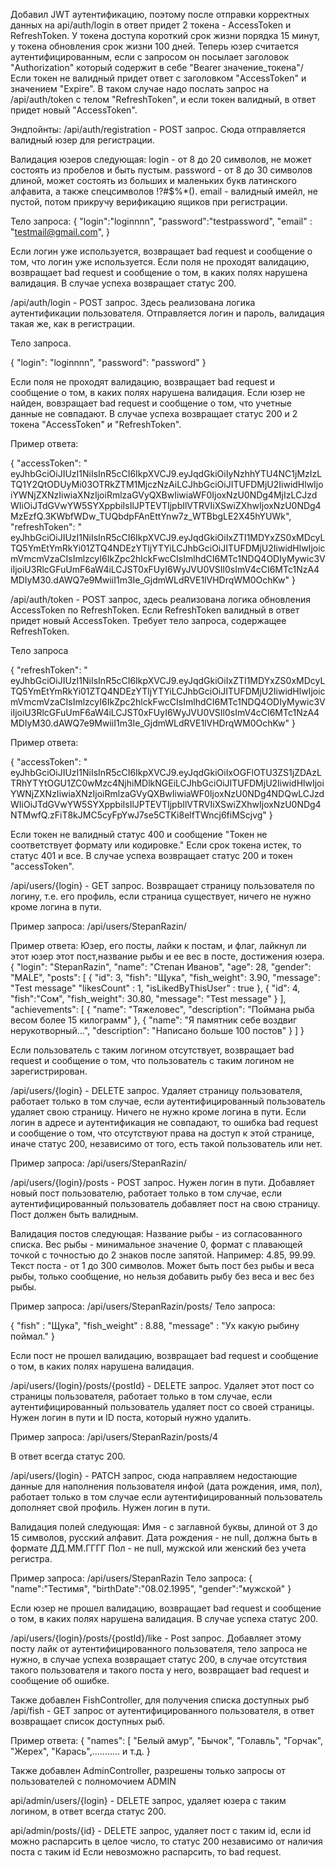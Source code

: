 Добавил JWT аутентификацию, поэтому после отправки корректных данных на api/auth/login в ответ придет 2 токена -
AccessToken и RefreshToken.
У токена доступа короткий срок жизни порядка 15 минут, у токена обновления срок жизни 100 дней.
Теперь юзер считается аутентифицированным, если с запросом он посылает заголовок "Authorization" который содержит в
себе "Bearer значение_токена"/
Если токен не валидный придет ответ с заголовком "AccessToken" и значением "Expire". В таком случае надо послать запрос
на /api/auth/token с телом "RefreshToken", и если
токен валидный, в ответ придет новый "AccessToken".

Эндпойнты:
/api/auth/registration - POST запрос. Сюда отправляется валидный юзер для регистрации.

Валидация юзеров следующая:
login - от 8 до 20 символов, не может состоять из пробелов и быть пустым.
password - от 8 до 30 символов длиной, может состоять из больших и маленьких букв латинского алфавита, а также
спецсимволов !?#$%*().
email - валидный имейл, не пустой, потом прикручу верификацию ящиков при регистрации.

Тело запроса:
{
"login":"loginnnn",
"password":"testpassword",
"email" : "testmail@gmail.com",
}

Если логин уже используется, возвращает bad request и сообщение о том, что логин уже используется.
Если поля не проходят валидацию, возвращает bad request и сообщение о том, в каких полях нарушена валидация.
В случае успеха возвращает статус 200.

/api/auth/login - POST запрос. Здесь реализована логика аутентификации пользователя.
Отправляется логин и пароль, валидация такая же, как в регистрации.

Тело запроса.

{
"login": "loginnnn",
"password": "password"
}

Если поля не проходят валидацию, возвращает bad request и сообщение о том, в каких полях нарушена валидация.
Если юзер не найден, вовзращает bad request и сообщение о том, что учетные данные не совпадают.
В случае успеха возвращает статус 200 и 2 токена "AccessToken" и "RefreshToken".

Пример ответа:

{
"accessToken": "
eyJhbGciOiJIUzI1NiIsInR5cCI6IkpXVCJ9.eyJqdGkiOiIyNzhhYTU4NC1jMzIzLTQ1Y2QtODUyMi03OTRkZTM1MjczNzAiLCJhbGciOiJITUFDMjU2IiwidHlwIjoiYWNjZXNzIiwiaXNzIjoiRmlzaGVyQXBwIiwiaWF0IjoxNzU0NDg4MjIzLCJzdWIiOiJTdGVwYW5SYXppbiIsIlJPTEVTIjpbIlVTRVIiXSwiZXhwIjoxNzU0NDg4MzEzfQ.3KWbfWDw_TUQbdpFAnEttYnw7z_WTBbgLE2X45hYUWk",
"refreshToken": "
eyJhbGciOiJIUzI1NiIsInR5cCI6IkpXVCJ9.eyJqdGkiOiIxZTI1MDYxZS0xMDcyLTQ5YmEtYmRkYi01ZTQ4NDEzYTljYTYiLCJhbGciOiJITUFDMjU2IiwidHlwIjoicmVmcmVzaCIsImlzcyI6IkZpc2hlckFwcCIsImlhdCI6MTc1NDQ4ODIyMywic3ViIjoiU3RlcGFuUmF6aW4iLCJST0xFUyI6WyJVU0VSIl0sImV4cCI6MTc1NzA4MDIyM30.dAWQ7e9MwiiI1m3Ie_GjdmWLdRVE1lVHDrqWM0OchKw"
}

/api/auth/token - POST запрос, здесь реализована логика обновления AccessToken по RefreshToken. Если RefreshToken
валидный в ответ придет новый AccessToken.
Требует тело запроса, содержащее RefreshToken.

Тело запроса

{
"refreshToken": "
eyJhbGciOiJIUzI1NiIsInR5cCI6IkpXVCJ9.eyJqdGkiOiIxZTI1MDYxZS0xMDcyLTQ5YmEtYmRkYi01ZTQ4NDEzYTljYTYiLCJhbGciOiJITUFDMjU2IiwidHlwIjoicmVmcmVzaCIsImlzcyI6IkZpc2hlckFwcCIsImlhdCI6MTc1NDQ4ODIyMywic3ViIjoiU3RlcGFuUmF6aW4iLCJST0xFUyI6WyJVU0VSIl0sImV4cCI6MTc1NzA4MDIyM30.dAWQ7e9MwiiI1m3Ie_GjdmWLdRVE1lVHDrqWM0OchKw"
}

Пример ответа:

{
"accessToken": "
eyJhbGciOiJIUzI1NiIsInR5cCI6IkpXVCJ9.eyJqdGkiOiIxOGFlOTU3ZS1jZDAzLTRhYTYtOGU1ZC0wMzc4NjhiMDlkNGEiLCJhbGciOiJITUFDMjU2IiwidHlwIjoiYWNjZXNzIiwiaXNzIjoiRmlzaGVyQXBwIiwiaWF0IjoxNzU0NDg4NDQwLCJzdWIiOiJTdGVwYW5SYXppbiIsIlJPTEVTIjpbIlVTRVIiXSwiZXhwIjoxNzU0NDg4NTMwfQ.zFiT8kJMC5cyFpYwJ7se5CTKi8elfTWncj6fiMScjvg"
}

Если токен не валидный статус 400 и сообщение "Токен не соответствует формату или кодировке."
Если срок токена истек, то статус 401 и все.
В случае успеха возвращает статус 200 и токен "accessToken".

/api/users/{login} - GET запрос. Возвращает страницу пользователя по логину, т.е. его профиль, если страница существует,
ничего не нужно кроме логина в пути.

Пример запроса: /api/users/StepanRazin/

Пример ответа: Юзер, его посты, лайки к постам, и флаг, лайкнул ли этот юзер этот пост,название рыбы и ее вес в посте,
достижения юзера.
{
"login": "StepanRazin",
"name": "Степан Иванов",
"age": 28,
"gender": "MALE",
"posts": [
{
"id": 3,
"fish": "Щука",
"fish_weight": 3.90,
"message": "Test message"
"likesCount" : 1,
"isLikedByThisUser" : true
},
{
"id": 4,
"fish":"Сом",
"fish_weight": 30.80,
"message": "Test message"
}
],
"achievements": [
{
"name": "Тяжеловес",
"description": "Поймана рыба весом более 15 килограмм"
},
{
"name": "Я памятник себе воздвиг нерукотворный...",
"description": "Написано больше 100 постов"
}
]
}

Если пользователь с таким логином отсутствует, возвращает bad request и сообщение о том, что пользователь с таким
логином не зарегистрирован.

/api/users/{login} - DELETE запрос. Удаляет страницу пользователя, работает только в том случае, если
аутентифицированный пользователь удаляет свою страницу.
Ничего не нужно кроме логина в пути.
Если логин в адресе и аутентификация не совпадают, то ошибка bad request и сообщение о том, что отсутствуют
права на доступ к этой странице, иначе статус 200, независимо от того, есть такой пользователь или нет.

Пример запроса: /api/users/StepanRazin/

/api/users/{login}/posts - POST запрос. Нужен логин в пути. Добавляет новый пост пользователю, работает только в том
случае, если аутентифицированный пользователь добавляет
пост на свою страницу. Пост должен быть валидным.

Валидация постов следующая:
Название рыбы - из согласованного списка.
Вес рыбы - минимальное значение 0, формат с плавающей точкой с точностью до 2 знаков после запятой. Например: 4.85,
99.99.
Текст поста - от 1 до 300 символов.
Может быть пост без рыбы и веса рыбы, только сообщение, но нельзя добавить рыбу без веса и вес без рыбы.

Пример запроса: /api/users/StepanRazin/posts/
Тело запроса:

{
"fish" : "Щука",
"fish_weight" : 8.88,
"message" : "Ух какую рыбину поймал."
}

Если пост не прошел валидацию, возвращает bad request и сообщение о том, в каких полях нарушена валидация.

/api/users/{login}/posts/{postId} - DELETE запрос. Удаляет этот пост со страницы пользователя, работает только в том
случае, если аутентифицированный
пользователь удаляет пост со своей страницы.
Нужен логин в пути и ID поста, который нужно удалить.

Пример запроса: /api/users/StepanRazin/posts/4

В ответ всегда статус 200.

/api/users/{login} - PATCH запрос, сюда направляем недостающие данные для наполнения пользователя инфой (дата рождения,
имя, пол), работает только в том случае
если аутентифицированный пользователь дополняет свой профиль. Нужен логин в пути.

Валидация полей следующая:
Имя - с заглавной буквы, длиной от 3 до 15 символов, русский алфавит.
Дата рождения - не null, должна быть в формате ДД.ММ.ГГГГ
Пол - не null, мужской или женский без учета регистра.

Пример запроса: /api/users/StepanRazin
Тело запроса:
{
"name":"Тестимя",
"birthDate":"08.02.1995",
"gender":"мужской"
}

Если юзер не прошел валидацию, возвращает bad request и сообщение о том, в каких полях нарушена валидация.
В случае успеха статус 200.

/api/users/{login}/posts/{postId}/like - Post запрос. Добавляет этому посту лайк от аутентифицированного пользователя,
тело запроса не нужно, в случае успеха возвращает статус 200, в случае отсутствия такого пользователя и такого поста у
него, возвращает
bad request и сообщение об ошибке.

Также добавлен FishController, для получения списка доступных рыб
/api/fish - GET запрос от аутентифицированного пользователя, в ответ возвращает список доступных рыб.

Пример ответа:
{
"names": [
"Белый амур",
"Бычок",
"Голавль",
"Горчак",
"Жерех",
"Карась",........... и т.д.
}

Также добавлен AdminController, разрешены только запросы от пользователей с полномочием ADMIN

api/admin/users/{login} - DELETE запрос, удаляет юзера с таким логином, в ответ всегда статус 200.

api/admin/posts/{id} - DELETE запрос, удаляет пост с таким id, если id можно распарсить в целое число, то статус 200
независимо от наличия поста с таким id
Если невозможно распарсить, то bad request.



